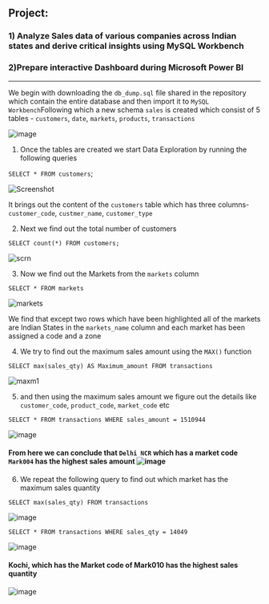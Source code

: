 ## Project:
### 1) Analyze Sales data of various companies across Indian states and derive critical insights using MySQL Workbench
### 2)Prepare interactive Dashboard during Microsoft Power BI
---

We begin with downloading the `db_dump.sql` file shared in the repository which contain the entire database and then import it to `MySQL Workbench`Following which a new schema `sales` is created which consist of 5 tables - `customers`, `date`, `markets`, `products`, `transactions`

![image](https://user-images.githubusercontent.com/88250882/129467306-5c1f9ac2-5661-4842-988b-239c29a67716.png)

1) Once the tables are created we start Data Exploration by running the following queries

`SELECT *
FROM customers`;

![Screenshot](https://user-images.githubusercontent.com/88250882/129467840-5bac54f9-128b-44c4-a94b-c48f5a2d1ddb.png)

It brings out the content of the `customers` table which has three columns- `customer_code`, `custmer_name`, `customer_type`

2) Next we find out the total number of customers

`SELECT count(*)
FROM customers;
`

![scrn](https://user-images.githubusercontent.com/88250882/129488325-d1e94f34-f0da-4bd1-b04d-679472efdd85.png)

3) Now we find out the Markets from the `markets` column

`SELECT *
FROM markets`

![markets](https://user-images.githubusercontent.com/88250882/129489394-5ebc1019-b529-4453-8a29-2caf269c4441.png)

We find that except two rows which have been highlighted all of the markets are Indian States in the `markets_name` column and each market has been assigned a code and a zone


4) We try to find out the maximum sales amount using the `MAX()` function

`SELECT max(sales_qty) AS Maximum_amount FROM transactions
`

![maxm1](https://user-images.githubusercontent.com/88250882/129492279-b7f6db17-40ae-49f7-9294-524473f84f5a.png)



5) and then using the maximum sales amount we figure out the details like `customer_code`, `product_code`, `market_code` etc

`SELECT *
FROM transactions
WHERE sales_amount = 1510944`


![image](https://user-images.githubusercontent.com/88250882/129492360-7c51f3f4-ac96-4f9b-abfc-ba2ad755eea4.png)

#### From here we can conclude that `Delhi NCR` which has a market code `Mark004` has the highest sales amount ![image](https://user-images.githubusercontent.com/88250882/129492772-3009eb0e-0fea-428d-a525-561c854e5cbf.png)


6) We repeat the following query to find out which market has the maximum sales quantity

`SELECT max(sales_qty)
FROM transactions`

![image](https://user-images.githubusercontent.com/88250882/129492945-a7a3236c-e333-47a6-993a-ca887a6dc533.png)

`SELECT *
FROM transactions
WHERE sales_qty = 14049`

![image](https://user-images.githubusercontent.com/88250882/129492993-aa233a50-e4c5-463d-85bc-10129763b591.png)


#### Kochi, which has the Market code of Mark010 has the highest sales quantity

![image](https://user-images.githubusercontent.com/88250882/129493028-2cfeef8d-e319-4acd-b02e-5bddd1564b00.png)


